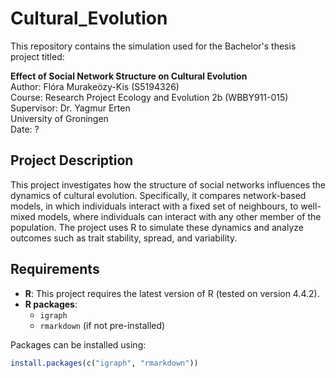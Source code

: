 # Cultural_Evolution

This repository contains the simulation used for the Bachelor's thesis project titled:

**Effect of Social Network Structure on Cultural Evolution**  
Author: Flóra Murakeözy-Kis (S5194326)  
Course: Research Project Ecology and Evolution 2b (WBBY911-015)  
Supervisor: Dr. Yagmur Erten  
University of Groningen  
Date: ?

## Project Description

This project investigates how the structure of social networks influences the dynamics of cultural evolution. Specifically, it compares network-based models, in which individuals interact with a fixed set of neighbours, to well-mixed models, where individuals can interact with any other member of the population. The project uses R to simulate these dynamics and analyze outcomes such as trait stability, spread, and variability.

## Requirements

- **R**: This project requires the latest version of R (tested on version 4.4.2).
- **R packages**:
  - `igraph`
  - `rmarkdown` (if not pre-installed)

Packages can be installed using:

```R
install.packages(c("igraph", "rmarkdown"))

